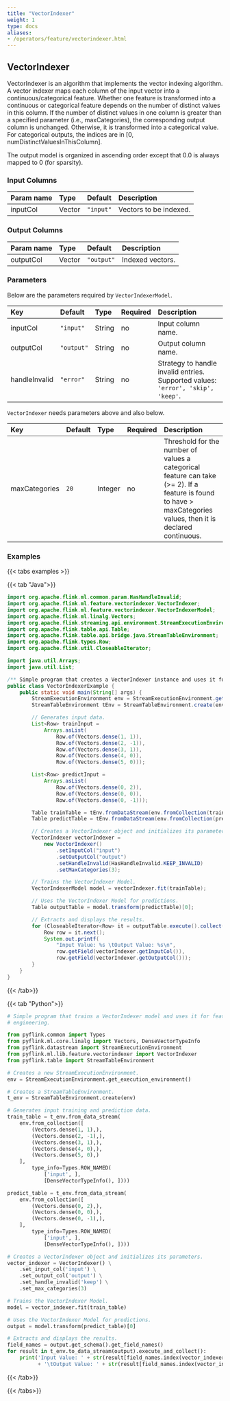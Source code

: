 ```yaml
---
title: "VectorIndexer"
weight: 1
type: docs
aliases:
- /operators/feature/vectorindexer.html
---
```


<!--
Licensed to the Apache Software Foundation (ASF) under one
or more contributor license agreements.  See the NOTICE file
distributed with this work for additional information
regarding copyright ownership.  The ASF licenses this file
to you under the Apache License, Version 2.0 (the
"License"); you may not use this file except in compliance
with the License.  You may obtain a copy of the License at

  http://www.apache.org/licenses/LICENSE-2.0

Unless required by applicable law or agreed to in writing,
software distributed under the License is distributed on an
"AS IS" BASIS, WITHOUT WARRANTIES OR CONDITIONS OF ANY
KIND, either express or implied.  See the License for the
specific language governing permissions and limitations
under the License.
-->

## VectorIndexer

VectorIndexer is an algorithm that implements the vector 
indexing algorithm. A vector indexer maps each column of
the input vector into a continuous/categorical feature.
Whether one feature is transformed into a continuous or
categorical feature depends on the number of distinct 
values in this column. If the number of distinct values
in one column is greater than a specified parameter 
(i.e., maxCategories), the corresponding output column
is unchanged. Otherwise, it is transformed into a 
categorical value. For categorical outputs, the indices
are in [0, numDistinctValuesInThisColumn].

The output model is organized in ascending order except
that 0.0 is always mapped to 0 (for sparsity).

### Input Columns

| Param name | Type   | Default   | Description            |
|:-----------|:-------|:----------|:-----------------------|
| inputCol   | Vector | `"input"` | Vectors to be indexed. |

### Output Columns

| Param name | Type   | Default    | Description      |
|:-----------|:-------|:-----------|:-----------------|
| outputCol  | Vector | `"output"` | Indexed vectors. |

### Parameters

Below are the parameters required by `VectorIndexerModel`.

| Key           | Default    | Type   | Required | Description                                                                      |
|:--------------|:-----------|:-------|:---------|:---------------------------------------------------------------------------------|
| inputCol      | `"input"`  | String | no       | Input column name.                                                               |
| outputCol     | `"output"` | String | no       | Output column name.                                                              |
| handleInvalid | `"error"`  | String | no       | Strategy to handle invalid entries. Supported values: `'error', 'skip', 'keep'`. |

`VectorIndexer` needs parameters above and also below.

| Key           | Default | Type    | Required | Description                                                                                                                                                     |
|:--------------|:--------|:--------|:---------|:----------------------------------------------------------------------------------------------------------------------------------------------------------------|
| maxCategories | `20`    | Integer | no       | Threshold for the number of values a categorical feature can take (>= 2). If a feature is found to have > maxCategories values, then it is declared continuous. |

### Examples

{{< tabs examples >}}

{{< tab "Java">}}

```java
import org.apache.flink.ml.common.param.HasHandleInvalid;
import org.apache.flink.ml.feature.vectorindexer.VectorIndexer;
import org.apache.flink.ml.feature.vectorindexer.VectorIndexerModel;
import org.apache.flink.ml.linalg.Vectors;
import org.apache.flink.streaming.api.environment.StreamExecutionEnvironment;
import org.apache.flink.table.api.Table;
import org.apache.flink.table.api.bridge.java.StreamTableEnvironment;
import org.apache.flink.types.Row;
import org.apache.flink.util.CloseableIterator;

import java.util.Arrays;
import java.util.List;

/** Simple program that creates a VectorIndexer instance and uses it for feature engineering. */
public class VectorIndexerExample {
	public static void main(String[] args) {
		StreamExecutionEnvironment env = StreamExecutionEnvironment.getExecutionEnvironment();
		StreamTableEnvironment tEnv = StreamTableEnvironment.create(env);

		// Generates input data.
		List<Row> trainInput =
			Arrays.asList(
				Row.of(Vectors.dense(1, 1)),
				Row.of(Vectors.dense(2, -1)),
				Row.of(Vectors.dense(3, 1)),
				Row.of(Vectors.dense(4, 0)),
				Row.of(Vectors.dense(5, 0)));

		List<Row> predictInput =
			Arrays.asList(
				Row.of(Vectors.dense(0, 2)),
				Row.of(Vectors.dense(0, 0)),
				Row.of(Vectors.dense(0, -1)));

		Table trainTable = tEnv.fromDataStream(env.fromCollection(trainInput)).as("input");
		Table predictTable = tEnv.fromDataStream(env.fromCollection(predictInput)).as("input");

		// Creates a VectorIndexer object and initializes its parameters.
		VectorIndexer vectorIndexer =
			new VectorIndexer()
				.setInputCol("input")
				.setOutputCol("output")
				.setHandleInvalid(HasHandleInvalid.KEEP_INVALID)
				.setMaxCategories(3);

		// Trains the VectorIndexer Model.
		VectorIndexerModel model = vectorIndexer.fit(trainTable);

		// Uses the VectorIndexer Model for predictions.
		Table outputTable = model.transform(predictTable)[0];

		// Extracts and displays the results.
		for (CloseableIterator<Row> it = outputTable.execute().collect(); it.hasNext(); ) {
			Row row = it.next();
			System.out.printf(
				"Input Value: %s \tOutput Value: %s\n",
				row.getField(vectorIndexer.getInputCol()),
				row.getField(vectorIndexer.getOutputCol()));
		}
	}
}

```

{{< /tab>}}

{{< tab "Python">}}

```python
# Simple program that trains a VectorIndexer model and uses it for feature
# engineering.

from pyflink.common import Types
from pyflink.ml.core.linalg import Vectors, DenseVectorTypeInfo
from pyflink.datastream import StreamExecutionEnvironment
from pyflink.ml.lib.feature.vectorindexer import VectorIndexer
from pyflink.table import StreamTableEnvironment

# Creates a new StreamExecutionEnvironment.
env = StreamExecutionEnvironment.get_execution_environment()

# Creates a StreamTableEnvironment.
t_env = StreamTableEnvironment.create(env)

# Generates input training and prediction data.
train_table = t_env.from_data_stream(
    env.from_collection([
        (Vectors.dense(1, 1),),
        (Vectors.dense(2, -1),),
        (Vectors.dense(3, 1),),
        (Vectors.dense(4, 0),),
        (Vectors.dense(5, 0),)
    ],
        type_info=Types.ROW_NAMED(
            ['input', ],
            [DenseVectorTypeInfo(), ])))

predict_table = t_env.from_data_stream(
    env.from_collection([
        (Vectors.dense(0, 2),),
        (Vectors.dense(0, 0),),
        (Vectors.dense(0, -1),),
    ],
        type_info=Types.ROW_NAMED(
            ['input', ],
            [DenseVectorTypeInfo(), ])))

# Creates a VectorIndexer object and initializes its parameters.
vector_indexer = VectorIndexer() \
    .set_input_col('input') \
    .set_output_col('output') \
    .set_handle_invalid('keep') \
    .set_max_categories(3)

# Trains the VectorIndexer Model.
model = vector_indexer.fit(train_table)

# Uses the VectorIndexer Model for predictions.
output = model.transform(predict_table)[0]

# Extracts and displays the results.
field_names = output.get_schema().get_field_names()
for result in t_env.to_data_stream(output).execute_and_collect():
    print('Input Value: ' + str(result[field_names.index(vector_indexer.get_input_col())])
          + '\tOutput Value: ' + str(result[field_names.index(vector_indexer.get_output_col())]))

```

{{< /tab>}}

{{< /tabs>}}
